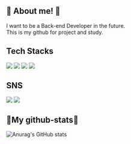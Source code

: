 ## 👋 About me! 👋

I want to be a Back-end Developer in the future.<br>
This is my github for project and study.<br>

## Tech Stacks

<img src="https://img.shields.io/badge/java-007396?style=for-the-badge&logo=OpenJDK&logoColor=white"> <img src="https://img.shields.io/badge/Spring-6DB33F?style=for-the-badge&logo=Spring&logoColor=white"> <img src="https://img.shields.io/badge/jquery-0769AD?style=for-the-badge&logo=jquery&logoColor=FFF"/> <img src="https://img.shields.io/badge/GitHub-EAEAEA?style=for-the-badge&logo=github&logoColor=000"/>

## SNS
<a href="https://velog.io/@seok5182/" target="_blank"><img src="https://img.shields.io/badge/BLOG-grey?style=for-the-badge&logo=velog&logoColor=20C997" /></a>
<img src="https://img.shields.io/badge/seok5182@google.com-red?style=for-the-badge&logo=google&logoColor=4285F4"/>
<br>


## 🌱My github-stats🌱
![Anurag's GitHub stats](https://github-readme-stats.vercel.app/api?username=seok5182&show_icons=true&theme=radical)

<!--
**seok5182/seok5182** is a ✨ _special_ ✨ repository because its `README.md` (this file) appears on your GitHub profile.

Here are some ideas to get you started:

- 🔭 I’m currently working on ...
- 🌱 I’m currently learning ...
- 👯 I’m looking to collaborate on ...
- 🤔 I’m looking for help with ...
- 💬 Ask me about ...
- 📫 How to reach me: ...
- 😄 Pronouns: ...
- ⚡ Fun fact: ...
-->
